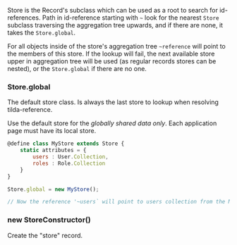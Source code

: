 Store is the Record's subclass which can be used as a root to search for id-references. Path in id-reference starting with `~` look for the nearest `Store` subclass traversing the aggregation tree upwards,
and if there are none, it takes the `Store.global`.

For all objects inside of the store's aggregation tree `~reference` will point to the members of this store.
If the lookup will fail, the next available store upper in aggregation tree will be used (as regular records stores can be nested), or the `Store.global` if there are no one.

### Store.global

The default store class. Is always the last store to lookup when resolving tilda-reference.

Use the default store for the _globally shared data only_. Each application page must have its local store.

```javascript
@define class MyStore extends Store {
    static attributes = {
        users : User.Collection,
        roles : Role.Collection
    }
}

Store.global = new MyStore();

// Now the reference '~users` will point to users collection from the MyStore.
```

### new StoreConstructor()

Create the "store" record. 


